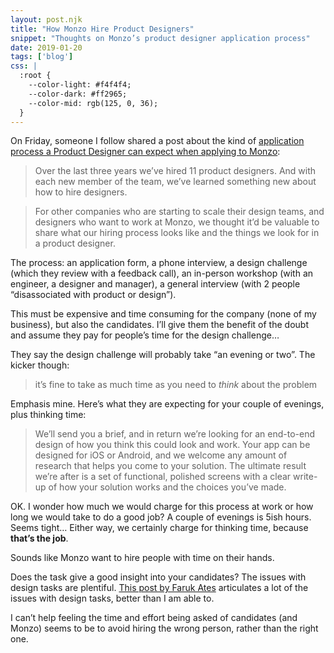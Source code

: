 ```yaml
---
layout: post.njk
title: "How Monzo Hire Product Designers"
snippet: "Thoughts on Monzo’s product designer application process"
date: 2019-01-20
tags: ['blog']
css: |
  :root {
    --color-light: #f4f4f4;
    --color-dark: #ff2965;
    --color-mid: rgb(125, 0, 36);
  }
---
```


On Friday, someone I follow shared a post about the kind of [application process a Product Designer can expect when applying to Monzo](https://monzo.com/blog/2019/01/17/monzo-product-designer-jobs/?utm_content=buffer0f188&utm_medium=social&utm_source=twitter):

> Over the last three years we’ve hired 11 product designers. And with each new member of the team, we’ve learned something new about how to hire designers.

> For other companies who are starting to scale their design teams, and designers who want to work at Monzo, we thought it’d be valuable to share what our hiring process looks like and the things we look for in a product designer.

The process: an application form, a phone interview, a design challenge (which they review with a feedback call), an in-person workshop (with an engineer, a designer and manager), a general interview (with 2 people “disassociated with product or design”). 

This must be expensive and time consuming for the company (none of my business), but also the candidates. I’ll give them the benefit of the doubt and assume they pay for people’s time for the design challenge… 

They say the design challenge will probably take “an evening or two”. The kicker though: 

> it’s fine to take as much time as you need to *think* about the problem

Emphasis mine. Here’s what they are expecting for your couple of evenings, plus thinking time:

> We’ll send you a brief, and in return we’re looking for an end-to-end design of how you think this could look and work. Your app can be designed for iOS or Android, and we welcome any amount of research that helps you come to your solution. The ultimate result we’re after is a set of functional, polished screens with a clear write-up of how your solution works and the choices you’ve made.

OK. I wonder how much we would charge for this process at work or how long we would take to do a good job? A couple of evenings is 5ish hours. Seems tight… Either way, we certainly charge for thinking time, because **that’s the job**. 

Sounds like Monzo want to hire people with time on their hands. 

Does the task give a good insight into your candidates? The issues with design tasks are plentiful. [This post by Faruk Ates](https://productmatters.design/hiring-a-product-designer-dont-use-design-exercises-4768235b3da9) articulates a lot of the issues with design tasks, better than I am able to.

I can’t help feeling the time and effort being asked of candidates (and Monzo) seems to be to avoid hiring the wrong person, rather than the right one. 
